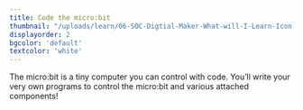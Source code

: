 ```yaml
---
title: Code the micro:bit
thumbnail: "/uploads/learn/06-SOC-Digtial-Maker-What-will-I-Learn-Icon-02.png"
displayorder: 2
bgcolor: 'default'
textcolor: 'white'
---
```

The micro:bit is a tiny computer you can control with code. You’ll write your very own programs to control the micro:bit and various attached components!